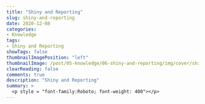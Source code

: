 ```yaml
---
title: "Shiny and Reporting"
slug: shiny-and-reporting
date: 2020-12-08
categories:
- Knowledge
tags:
- Shiny and Reporting
showTags: false
thumbnailImagePosition: "left"
thumbnailImage: /post/05-knowledge/06-shiny-and-reporting/img/cover/shiny.png
clearReading: false	
comments: true
description: "Shiny and Reporting"
summary: >
  <p style = "font-family:Roboto; font-weight: 400"></p>
---
```


